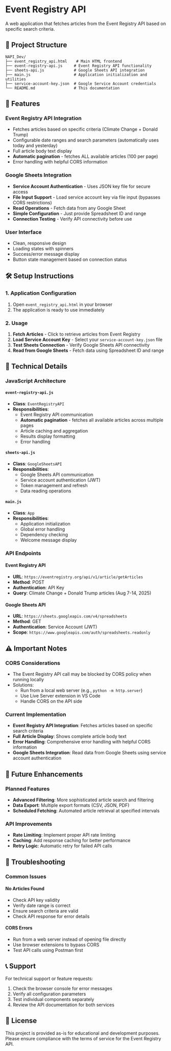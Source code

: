 # Event Registry API

A web application that fetches articles from the Event Registry API based on specific search criteria.

## 📁 Project Structure

```
NAPI_Dev/
├── event_registry_api.html    # Main HTML frontend
├── event-registry-api.js     # Event Registry API functionality
├── sheets-api.js             # Google Sheets API integration
├── main.js                   # Application initialization and utilities
├── service-account-key.json  # Google Service Account credentials
└── README.md                 # This documentation
```

## 🚀 Features

### Event Registry API Integration
- Fetches articles based on specific criteria (Climate Change + Donald Trump)
- Configurable date ranges and search parameters (automatically uses today and yesterday)
- Full article body text display
- **Automatic pagination** - fetches ALL available articles (100 per page)
- Error handling with helpful CORS information

### Google Sheets Integration
- **Service Account Authentication** - Uses JSON key file for secure access
- **File Input Support** - Load service account key via file input (bypasses CORS restrictions)
- **Read Operations** - Fetch data from any Google Sheet
- **Simple Configuration** - Just provide Spreadsheet ID and range
- **Connection Testing** - Verify API connectivity before use



### User Interface
- Clean, responsive design
- Loading states with spinners
- Success/error message display
- Button state management based on connection status

## 🛠️ Setup Instructions

### 1. Application Configuration
1. Open `event_registry_api.html` in your browser
2. The application is ready to use immediately

### 2. Usage
1. **Fetch Articles** - Click to retrieve articles from Event Registry
2. **Load Service Account Key** - Select your `service-account-key.json` file
3. **Test Sheets Connection** - Verify Google Sheets API connectivity
4. **Read from Google Sheets** - Fetch data using Spreadsheet ID and range

## 🔧 Technical Details

### JavaScript Architecture



#### `event-registry-api.js`
- **Class**: `EventRegistryAPI`
- **Responsibilities**:
  - Event Registry API communication
  - **Automatic pagination** - fetches all available articles across multiple pages
  - Article caching and aggregation
  - Results display formatting
  - Error handling

#### `sheets-api.js`
- **Class**: `GoogleSheetsAPI`
- **Responsibilities**:
  - Google Sheets API communication
  - Service account authentication (JWT)
  - Token management and refresh
  - Data reading operations

#### `main.js`
- **Class**: `App`
- **Responsibilities**:
  - Application initialization
  - Global error handling
  - Dependency checking
  - Welcome message display

### API Endpoints

#### Event Registry API
- **URL**: `https://eventregistry.org/api/v1/article/getArticles`
- **Method**: POST
- **Authentication**: API Key
- **Query**: Climate Change + Donald Trump articles (Aug 7-14, 2025)

#### Google Sheets API
- **URL**: `https://sheets.googleapis.com/v4/spreadsheets`
- **Method**: GET
- **Authentication**: Service Account (JWT)
- **Scope**: `https://www.googleapis.com/auth/spreadsheets.readonly`



## ⚠️ Important Notes

### CORS Considerations
- The Event Registry API call may be blocked by CORS policy when running locally
- Solutions:
  - Run from a local web server (e.g., `python -m http.server`)
  - Use Live Server extension in VS Code
  - Handle CORS on the API side

### Current Implementation
- **Event Registry API Integration**: Fetches articles based on specific search criteria
- **Full Article Display**: Shows complete article body text
- **Error Handling**: Comprehensive error handling with helpful CORS information
- **Google Sheets Integration**: Read data from Google Sheets using service account authentication

## 🔮 Future Enhancements

### Planned Features
- **Advanced Filtering**: More sophisticated article search and filtering
- **Data Export**: Multiple export formats (CSV, JSON, PDF)
- **Scheduled Fetching**: Automated article retrieval at specified intervals

### API Improvements
- **Rate Limiting**: Implement proper API rate limiting
- **Caching**: Add response caching for better performance
- **Retry Logic**: Automatic retry for failed API calls

## 🐛 Troubleshooting

### Common Issues



#### No Articles Found
- Check API key validity
- Verify date range is correct
- Ensure search criteria are valid
- Check API response for error details

#### CORS Errors
- Run from a web server instead of opening file directly
- Use browser extensions to bypass CORS
- Test API calls using Postman first

## 📞 Support

For technical support or feature requests:
1. Check the browser console for error messages
2. Verify all configuration parameters
3. Test individual components separately
4. Review the API documentation for both services

## 📄 License

This project is provided as-is for educational and development purposes. Please ensure compliance with the terms of service for the Event Registry API.
